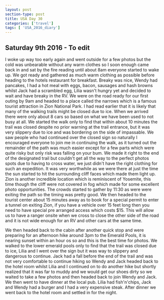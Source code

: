 ```yaml
---
layout: post
section-type: post
title: USA Day 30
categories: ['travel']
tags: [ 'USA_2016_diary']
---
```

## Saturday 9th 2016 - To edit  

I woke up way too early again and went outside for a few photos but the cold was unbearable without any warm clothes so I soon enough came back in and sat by the fire reading until about 8am everyone started to wake up. We got ready and gathered as much warm clothing as possible before heading to the hotels restaurant for breakfast. Breaky was nice, Wendy had pancakes, I had a hot meal with eggs, bacon, sausages and hash browns whilst Jack had a scrambled egg, Lilia wasn't hungry yet and decided to wait and have breaky in the RV. We were on the road ready for our first outing by 9am and headed to a place called the narrows which is a famous tourist attraction in Zion National Park. I had read earlier that it is likely that many of the walking trails might be closed due to ice. When we arrived there were only about 8 cars so based on what we have been used to not busy at all. We started the walk only to find that within about 10 minutes the trail was closed despite no prior warning at the trail entrance, but it was very slippery due to ice and was bordering on the side of impassable. We saw people who had continued over the closed sign so naturally I encouraged everyone to join me in continuing the walk, as it turned out the remainder of the path was much easier except for a few parts which were quite risky but only risk was falling on your bum. We made it right to the end of the designated trail but couldn't get all the way to the perfect photos spots due to having to cross water, we just didn't have the right clothing for such an expedition. It was very worthwhile as we were there at just the time the sun started to hit the surrounding cliff faces which made them light up. Zion is another incredible location which is reminiscent of Yosemite, this time though the cliff were not covered in fog which made for some excellent photo opportunities. The crowds started to gather by 11:30 as were were exiting the path so the timing was pretty good. We then headed to the tourist center about 15 minutes away as to book for a special permit to enter a tunnel on exiting Zion, if you have a vehicle over 15 feet long then you need to have special pre arranged access which costs $15. This will allow us to have a ranger onsite when we cross to close the other side of the road and it is not wide enough for an RV and other cars at the same time.

We then headed back to the cabin after another quick stop and were preparing for an afternoon hike around 3pm to the Emerald Pools, it is nearing sunset within an hour os so and this is the best time for photos. We walked to the lower emerald pools only to find that the trail was closed due to ice, Lilia and I went over the sign but it was way to slippery and dangerous to continue. Jack had a fall before the end of the trail and was not very comfortable to continue hiking so Wendy and Jack headed back to the hotel room whilst Lilia and I continued on to do another hike but shortly realized that it was far to muddy and we would get our shoes dirty so we waited to take a few photos and then headed back to join Wendy and Jack. We then went to have dinner at the local pub. Lilia had fish'n'chips, Jack and Wendy had a burger and I had a very expensive steak. After dinner we went back to the hotel room and settled in for the night.  
